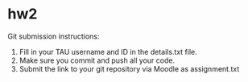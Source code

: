 # hw2

Git submission instructions:
1. Fill in your TAU username and ID in the details.txt file.
2. Make sure you commit and push all your code.
3. Submit the link to your git repository via Moodle as assignment.txt
